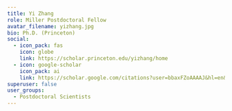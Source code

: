 ```yaml
---
title: Yi Zhang
role: Miller Postdoctoral Fellow
avatar_filename: yizhang.jpg
bio: Ph.D. (Princeton)
social:
  - icon_pack: fas
    icon: globe
    link: https://scholar.princeton.edu/yizhang/home
  - icon: google-scholar
    icon_pack: ai
    link: https://scholar.google.com/citations?user=bbaxFZoAAAAJ&hl=en&oi=sra
superuser: false
user_groups:
  - Postdoctoral Scientists
---
```

